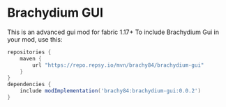 # Brachydium GUI
This is an advanced gui mod for fabric 1.17+
To include Brachydium Gui in your mod, use this:
```gradle
repositories {
	maven {
		url "https://repo.repsy.io/mvn/brachy84/brachydium-gui"
	}
}
dependencies {
	include modImplementation('brachy84:brachydium-gui:0.0.2')
}
```